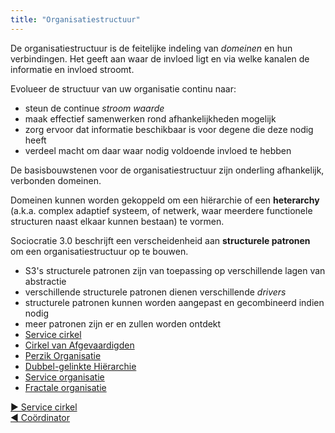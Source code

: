 ```yaml
---
title: "Organisatiestructuur"
---
```



De organisatiestructuur is de feitelijke indeling van <dfn data-info="Domein: Een afgebakend gebied van invloed, activiteit en besluitvorming binnen een organisatie.">domeinen</dfn> en hun verbindingen. Het geeft aan waar de invloed ligt en via welke kanalen de informatie en invloed stroomt.

Evolueer de structuur van uw organisatie continu naar:

- steun de continue <dfn data-info="Stroom van waarde: Deliverables die door de organisatie heen stromen richting andere stakeholders en/of klanten.">stroom waarde</dfn>
- maak effectief samenwerken rond afhankelijkheden mogelijk
- zorg ervoor dat informatie beschikbaar is voor degene die deze nodig heeft
- verdeel macht om daar waar nodig voldoende invloed te hebben

De basisbouwstenen voor de organisatiestructuur zijn onderling afhankelijk, verbonden domeinen.

Domeinen kunnen worden gekoppeld om een hiërarchie of een **heterarchy** (a.k.a. complex adaptief systeem, of netwerk, waar meerdere functionele structuren naast elkaar kunnen bestaan) te vormen.

Sociocratie 3.0 beschrijft een verscheidenheid aan **structurele patronen** om een organisatiestructuur op te bouwen.

- S3's structurele patronen zijn van toepassing op verschillende lagen van abstractie
- verschillende structurele patronen dienen verschillende <dfn data-info="Driver: Het motief van een persoon of een groep om te reageren op een specifieke situatie.">drivers</dfn>
- structurele patronen kunnen worden aangepast en gecombineerd indien nodig
- meer patronen zijn er en zullen worden ontdekt
- [Service cirkel](service-circle.html)
- [Cirkel van Afgevaardigden](delegate-circle.html)
- [Perzik Organisatie](peach-organization.html)
- [Dubbel-gelinkte Hiërarchie](double-linked-hierarchy.html)
- [Service organisatie](service-organization.html)
- [Fractale organisatie](fractal-organization.html)


[&#9654; Service cirkel](service-circle.html)<br/>[&#9664; Coördinator](coordinator.html)


